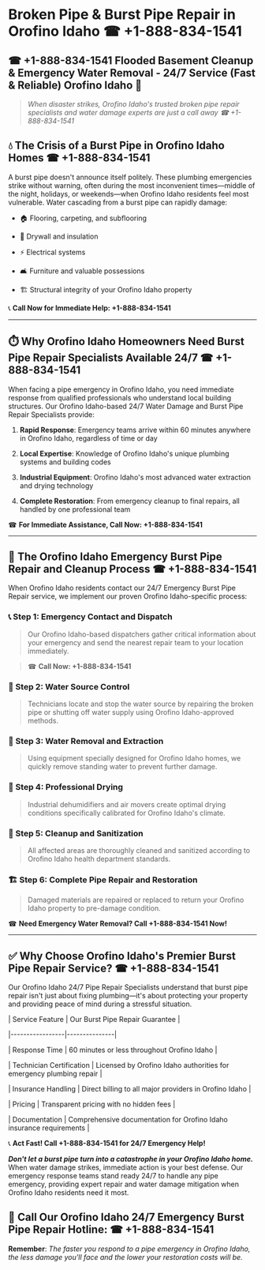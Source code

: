 # Broken Pipe & Burst Pipe Repair in Orofino Idaho ☎ +1-888-834-1541  
## ☎ +1-888-834-1541 Flooded Basement Cleanup & Emergency Water Removal - 24/7 Service (Fast & Reliable) Orofino Idaho 🚨  

> *When disaster strikes, Orofino Idaho's trusted broken pipe repair specialists and water damage experts are just a call away ☎ +1-888-834-1541*  

## 💧 The Crisis of a Burst Pipe in Orofino Idaho Homes ☎ +1-888-834-1541  

A burst pipe doesn't announce itself politely. These plumbing emergencies strike without warning, often during the most inconvenient times—middle of the night, holidays, or weekends—when Orofino Idaho residents feel most vulnerable. Water cascading from a burst pipe can rapidly damage:  

* 🏠 Flooring, carpeting, and subflooring  
* 🧱 Drywall and insulation  
* ⚡ Electrical systems  
* 🛋️ Furniture and valuable possessions  
* 🏗️ Structural integrity of your Orofino Idaho property  

📞 **Call Now for Immediate Help: +1-888-834-1541**  

---  

## ⏱️ Why Orofino Idaho Homeowners Need Burst Pipe Repair Specialists Available 24/7 ☎ +1-888-834-1541  

When facing a pipe emergency in Orofino Idaho, you need immediate response from qualified professionals who understand local building structures. Our Orofino Idaho-based 24/7 Water Damage and Burst Pipe Repair Specialists provide:  

1. **Rapid Response**: Emergency teams arrive within 60 minutes anywhere in Orofino Idaho, regardless of time or day  
2. **Local Expertise**: Knowledge of Orofino Idaho's unique plumbing systems and building codes  
3. **Industrial Equipment**: Orofino Idaho's most advanced water extraction and drying technology  
4. **Complete Restoration**: From emergency cleanup to final repairs, all handled by one professional team  

☎ **For Immediate Assistance, Call Now: +1-888-834-1541**  

---  

## 🔧 The Orofino Idaho Emergency Burst Pipe Repair and Cleanup Process ☎ +1-888-834-1541  

When Orofino Idaho residents contact our 24/7 Emergency Burst Pipe Repair service, we implement our proven Orofino Idaho-specific process:  

### 📞 Step 1: Emergency Contact and Dispatch  
> Our Orofino Idaho-based dispatchers gather critical information about your emergency and send the nearest repair team to your location immediately.  
> ☎ **Call Now: +1-888-834-1541**  

### 🚿 Step 2: Water Source Control  
> Technicians locate and stop the water source by repairing the broken pipe or shutting off water supply using Orofino Idaho-approved methods.  

### 🌊 Step 3: Water Removal and Extraction  
> Using equipment specially designed for Orofino Idaho homes, we quickly remove standing water to prevent further damage.  

### 💨 Step 4: Professional Drying  
> Industrial dehumidifiers and air movers create optimal drying conditions specifically calibrated for Orofino Idaho's climate.  

### 🧼 Step 5: Cleanup and Sanitization  
> All affected areas are thoroughly cleaned and sanitized according to Orofino Idaho health department standards.  

### 🏗️ Step 6: Complete Pipe Repair and Restoration  
> Damaged materials are repaired or replaced to return your Orofino Idaho property to pre-damage condition.  

☎ **Need Emergency Water Removal? Call +1-888-834-1541 Now!**  

---  

## ✅ Why Choose Orofino Idaho's Premier Burst Pipe Repair Service? ☎ +1-888-834-1541  

Our Orofino Idaho 24/7 Pipe Repair Specialists understand that burst pipe repair isn't just about fixing plumbing—it's about protecting your property and providing peace of mind during a stressful situation.  

| Service Feature | Our Burst Pipe Repair Guarantee |  
|-----------------|---------------|  
| Response Time | 60 minutes or less throughout Orofino Idaho |  
| Technician Certification | Licensed by Orofino Idaho authorities for emergency plumbing repair |  
| Insurance Handling | Direct billing to all major providers in Orofino Idaho |  
| Pricing | Transparent pricing with no hidden fees |  
| Documentation | Comprehensive documentation for Orofino Idaho insurance requirements |  

📞 **Act Fast! Call +1-888-834-1541 for 24/7 Emergency Help!**  

***Don't let a burst pipe turn into a catastrophe in your Orofino Idaho home.*** When water damage strikes, immediate action is your best defense. Our emergency response teams stand ready 24/7 to handle any pipe emergency, providing expert repair and water damage mitigation when Orofino Idaho residents need it most.  

## 📱 Call Our Orofino Idaho 24/7 Emergency Burst Pipe Repair Hotline: ☎ +1-888-834-1541  

**Remember**: *The faster you respond to a pipe emergency in Orofino Idaho, the less damage you'll face and the lower your restoration costs will be.*